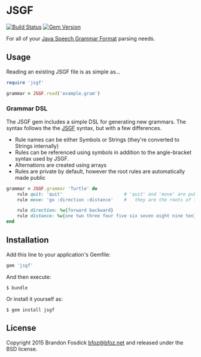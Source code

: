 JSGF
====

[![Build Status](https://travis-ci.org/bfoz/jsgf-ruby.png)](https://travis-ci.org/bfoz/jsgf-ruby)
[![Gem Version](https://badge.fury.io/rb/jsgf.svg)](http://badge.fury.io/rb/jsgf)

For all of your [Java Speech Grammar Format](http://www.w3.org/TR/jsgf/) parsing needs.

Usage
-----

Reading an existing JSGF file is as simple as...

```ruby
require 'jsgf'

grammar = JSGF.read('example.gram')
```

### Grammar DSL

The JSGF gem includes a simple DSL for generating new grammars. The syntax follows the
the [JSGF](http://www.w3.org/TR/jsgf/) syntax, but with a few differences.

- Rule names can be either Symbols or Strings (they're converted to Strings internally)
- Rules can be referenced using symbols in addition to the angle-bracket syntax used by JSGF.
- Alternations are created using arrays
- Rules are private by default, however the root rules are automatically made public

```ruby
grammar = JSGF.grammar 'Turtle' do
    rule quit: 'quit'                       # 'quit' and 'move' are public because
    rule move: 'go :direction :distance'    #   they are the roots of the grammar tree

    rule direction: %w{forward backward}
    rule distance: %w{one two three four five six seven eight nine ten}
end
```

Installation
------------

Add this line to your application's Gemfile:

```ruby
gem 'jsgf'
```

And then execute:

    $ bundle

Or install it yourself as:

    $ gem install jsgf

License
-------

Copyright 2015 Brandon Fosdick <bfoz@bfoz.net> and released under the BSD license.
